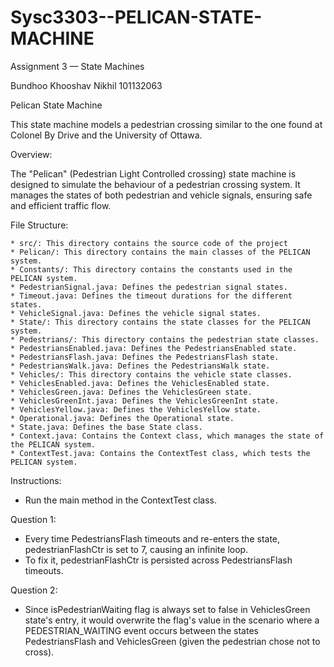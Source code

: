 # Sysc3303--PELICAN-STATE-MACHINE

Assignment 3 — State Machines

Bundhoo Khooshav Nikhil 
101132063


Pelican State Machine

This state machine models a pedestrian crossing similar to the one found at Colonel By Drive and the University of Ottawa.

Overview:

The "Pelican" (Pedestrian Light Controlled crossing) state machine is designed to simulate the behaviour of a pedestrian crossing system.
It manages the states of both pedestrian and vehicle signals, ensuring safe and efficient traffic flow.

File Structure:

    * src/: This directory contains the source code of the project
    * Pelican/: This directory contains the main classes of the PELICAN system.
    * Constants/: This directory contains the constants used in the PELICAN system.
    * PedestrianSignal.java: Defines the pedestrian signal states.
    * Timeout.java: Defines the timeout durations for the different states.
    * VehicleSignal.java: Defines the vehicle signal states.
    * State/: This directory contains the state classes for the PELICAN system.
    * Pedestrians/: This directory contains the pedestrian state classes.
    * PedestriansEnabled.java: Defines the PedestriansEnabled state.
    * PedestriansFlash.java: Defines the PedestriansFlash state.
    * PedestriansWalk.java: Defines the PedestriansWalk state.
    * Vehicles/: This directory contains the vehicle state classes.
    * VehiclesEnabled.java: Defines the VehiclesEnabled state.
    * VehiclesGreen.java: Defines the VehiclesGreen state.
    * VehiclesGreenInt.java: Defines the VehiclesGreenInt state.
    * VehiclesYellow.java: Defines the VehiclesYellow state.
    * Operational.java: Defines the Operational state.
    * State.java: Defines the base State class.
    * Context.java: Contains the Context class, which manages the state of the PELICAN system.
    * ContextTest.java: Contains the ContextTest class, which tests the PELICAN system.


Instructions:
* Run the main method in the ContextTest class.


Question 1:
* Every time PedestriansFlash timeouts and re-enters the state, pedestrianFlashCtr is set to 7, causing an infinite loop.
* To fix it, pedestrianFlashCtr is persisted across PedestriansFlash timeouts.

Question 2:
* Since isPedestrianWaiting flag is always set to false in VehiclesGreen state's entry, it would overwrite the flag's value in the scenario where a PEDESTRIAN_WAITING event occurs between the states PedestriansFlash and VehiclesGreen (given the pedestrian chose not to cross).
